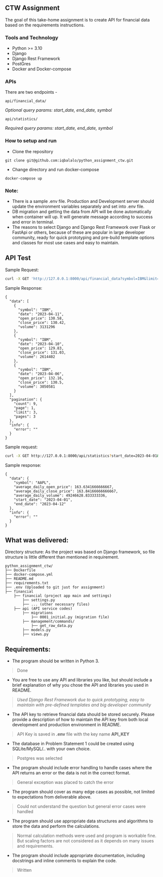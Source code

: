 ## CTW Assignment

The goal of this take-home assignment is to create API for financial data based on the requirements instructions.

### Tools and Technology
- Python >= 3.10
- Django
- Django Rest Framework
- PostGres
- Docker and Docker-compose

### APIs
There are two endpoints -

    api/financial_data/ 
*Optional query params: start_date, end_date, symbol*

    api/statistics/
*Required query params: start_date, end_date, symbol*


### How to setup and run
- Clone the repository
```
git clone git@github.com:iqbalalo/python_assignment_ctw.git
```
- Change directory and run docker-compose
```
docker-compose up
```
### Note:
- There is a sample .env file. Production and Development server should update the environment variables separately and set into .env file.
- DB migration and getting the data from API will be done automatically when container will up. It will generate message according to success and error in terminal.
- The reasons to select Django and Django Rest Framework over Flask or FastApi or others, because of these are popular in large developer community, ready for quick prototyping and pre-build template options and classes for most use cases and easy to maintain.

## API Test

Sample Request:
```bash
curl -X GET 'http://127.0.0.1:8000/api/financial_data?symbol=IBM&limit=3&page=1'
```
Sample Response:
```
{
  "data": [
    {
      "symbol": "IBM",
      "date": "2023-04-11",
      "open_price": 130.58,
      "close_price": 130.42,
      "volume": 3131296
    },
    {
      "symbol": "IBM",
      "date": "2023-04-10",
      "open_price": 129.83,
      "close_price": 131.03,
      "volume": 2614402
    },
    {
      "symbol": "IBM",
      "date": "2023-04-06",
      "open_price": 132.16,
      "close_price": 130.5,
      "volume": 3050581
    }
  ],
  "pagination": {
    "count": 9,
    "page": 1,
    "limit": 3,
    "pages": 3
  },
  "info": {
    "error": ""
  }
}
```

Sample request:
```bash
curl -X GET http://127.0.0.1:8000/api/statistics?start_date=2023-04-01&end_date=2023-04-12&symbol=AAPL

```
Sample response:
```
{
  "data": {
    "symbol": "AAPL",
    "average_daily_open_price": 163.6341666666667,
    "average_daily_close_price": 163.84166666666667,
    "average_daily_volume": 49246628.833333336,
    "start_date": "2023-04-01",
    "end_date": "2023-04-12"
  },
  "info": {
    "error": ""
  }
}
```

## What was delivered:
Directory structure: As the project was based on Django framework, so file structure is little different than mentioned in requirement.
```
python_assignment_ctw/
├── Dockerfile
├── docker-compose.yml
├── README.md
├── requirements.txt
├── .env (Uploaded to git just for assignment)
├── financial
	├── financial (project app main and settings)
		├── settings.py
		├── ... (other necessary files)
	├── api (API service codes)
		├── migrations
			├── 0001_initial.py (migration file)
		├── management/commands/
			├── get_raw_data.py
		├── models.py
		├── views.py

```

## Requirements:

- The program should be written in Python 3. 

> Done

- You are free to use any API and libraries you like, but should include a brief explanation of why you chose the API and libraries you used in README.

> *Used Django Rest Framework due to quick prototyping, easy to maintain with pre-defined templates and big developer community*

- The API key to retrieve financial data should be stored securely. Please provide a description of how to maintain the API key from both local development and production environment in README.

> API Key is saved in **.env** file with the key name **API_KEY**

- The database in Problem Statement 1 could be created using SQLite/MySQL/.. with your own choice.

> Postgres was selected

- The program should include error handling to handle cases where the API returns an error or the data is not in the correct format.

> General exception was placed to catch the error

- The program should cover as many edge cases as possible, not limited to expectations from deliverable above.

> Could not understand the question but general error cases were handled

- The program should use appropriate data structures and algorithms to store the data and perform the calculations.

> Normal calculation methods were used and program is workable fine. But scaling factors are not considered as it depends on many issues and requirements.

- The program should include appropriate documentation, including docstrings and inline comments to explain the code.

> Written
